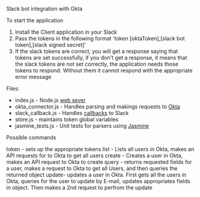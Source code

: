 Slack bot integration with Okta

To start the application

1. Install the Client application in your Slack
2. Pass the tokens in the following format 'token [oktaToken],[slack bot token],[slack signed secret]'
3. If the slack tokens are correct, you will get a response saying that tokens are set successfully,
   if you don't get a response, it means that the slack tokens are not set correctly, the application needs those tokens to respond.
   Without them it cannot respond with the appropriate error message

Files:

* index.js - Node.js [web sever](https://nodejs.org/en/docs/guides/getting-started-guide/)
* okta_connector.js - Handles parsing and makings requests to [Okta](https://developer.okta.com/docs/reference/)
* slack_callback.js - Handles [callbacks](https://slack.dev/bolt-js/concepts#web-api) to Slack 
* store.js - maintains token global variables
* jasmine_tests.js - Unit tests for parsers using [Jasmine](https://jasmine.github.io/) 

Possible commands

token - sets up the appropriate tokens
list - Lists all users in Okta, makes an API requests for to Okta to get all users
create - Creates a user in Okta, makes an API request to Okta to create
query - returns requested fields for a user, makes a request to Okta to get all Users, and then queries the returned object
update- updates a user in Okta. First gets all the users in Okta, queries for the user to update by E-mail, updates appropriates fields in object. Then makes a 2nd request to perfrom the update
